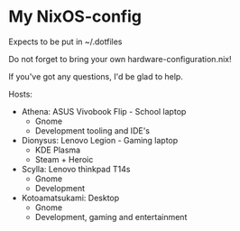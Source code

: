# My NixOS-config

Expects to be put in ~/.dotfiles

Do not forget to bring your own hardware-configuration.nix!

If you've got any questions, I'd be glad to help.

Hosts:
 - Athena: ASUS Vivobook Flip - School laptop
     - Gnome
     - Development tooling and IDE's
 - Dionysus: Lenovo Legion - Gaming laptop
     - KDE Plasma
     - Steam + Heroic
 - Scylla: Lenovo thinkpad T14s
     - Gnome
     - Development
 - Kotoamatsukami: Desktop
     - Gnome
     - Development, gaming and entertainment
